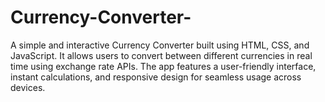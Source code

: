 # Currency-Converter-
A simple and interactive Currency Converter built using HTML, CSS, and JavaScript. It allows users to convert between different currencies in real time using exchange rate APIs. The app features a user-friendly interface, instant calculations, and responsive design for seamless usage across devices.
